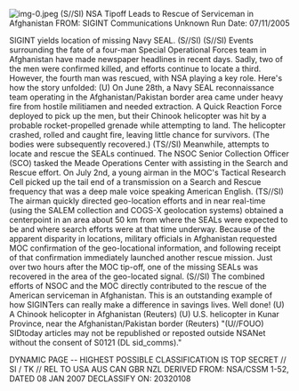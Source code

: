 ![img-0.jpeg](img-0.jpeg)
(S//SI) NSA Tipoff Leads to Rescue of Serviceman in Afghanistan
FROM: SIGINT Communications
Unknown
Run Date: 07/11/2005

SIGINT yields location of missing Navy SEAL. (S//SI)
(S//SI) Events surrounding the fate of a four-man Special Operational Forces team in Afghanistan have made newspaper headlines in recent days. Sadly, two of the men were confirmed killed, and efforts continue to locate a third. However, the fourth man was rescued, with NSA playing a key role. Here's how the story unfolded:
(U) On June 28th, a Navy SEAL reconnaissance team operating in the Afghanistan/Pakistan border area came under heavy fire from hostile militiamen and needed extraction. A Quick Reaction Force deployed to pick up the men, but their Chinook helicopter was hit by a probable rocket-propelled grenade while attempting to land. The helicopter crashed, rolled and caught fire, leaving little chance for survivors. (The bodies were subsequently recovered.)
(TS//SI) Meanwhile, attempts to locate and rescue the SEALs continued. The NSOC Senior Collection Officer (SCO) tasked the Meade Operations Center with assisting in the Search and Rescue effort. On July 2nd, a young airman in the MOC's Tactical Research Cell picked up the tail end of a transmission on a Search and Rescue frequency that was a deep male voice speaking American English.
(TS//SI) The airman quickly directed geo-location efforts and in near real-time (using the SALEM collection and COGS-X geolocation systems) obtained a centerpoint in an area about 50 km from where the SEALs were expected to be and where search efforts were at that time underway. Because of the apparent disparity in locations, military officials in Afghanistan requested MOC confirmation of the geo-locational information, and following receipt of that confirmation immediately launched another rescue mission. Just over two hours after the MOC tip-off, one of the missing SEALs was recovered in the area of the geo-located signal.
(S//SI) The combined efforts of NSOC and the MOC directly contributed to the rescue of the American serviceman in Afghanistan. This is an outstanding example of how SIGINTers can really make a difference in savings lives. Well done!
(U) A Chinook helicopter in Afghanistan (Reuters)
(U) U.S. helicopter in Kunar Province, near the Afghanistan/Pakistan border (Reuters)
"(U//FOUO) SIDtoday articles may not be republished or reposted outside NSANet without the consent of S0121 (DL sid_comms)."

DYNAMIC PAGE -- HIGHEST POSSIBLE CLASSIFICATION IS TOP SECRET // SI / TK // REL TO USA AUS CAN GBR NZL DERIVED FROM: NSA/CSSM 1-52, DATED 08 JAN 2007 DECLASSIFY ON: 20320108
